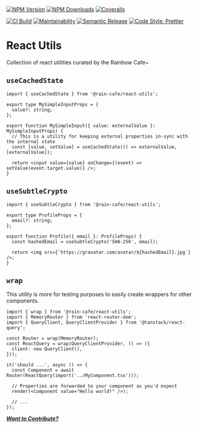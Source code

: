 [![NPM Version][npm-version-image]][npm-url]
[![NPM Downloads][npm-downloads-image]][npm-url]
[![Coveralls][coveralls-image]][coveralls-url]

[![CI Build][github-actions-image]][github-actions-url]
[![Maintainability][maintainability-image]][maintainability-url]
[![Semantic Release][semantic-release-image]][semantic-release-url]
[![Code Style: Prettier][code-style-image]][code-style-url]

</div>

# React Utils

Collection of react utilities curated by the Rainbow Cafe~

## `useCachedState`

```tsx
import { useCachedState } from '@rain-cafe/react-utils';

export type MySimpleInputProps = {
  value?: string;
};

export function MySimpleInput({ value: externalValue }: MySimpleInputProps) {
  // This is a utility for keeping external properties in-sync with the internal state
  const [value, setValue] = useCachedState(() => externalValue, [externalValue]);

  return <input value={value} onChange={(event) => setValue(event.target.value)} />;
}
```

## `useSubtleCrypto`

```tsx
import { useSubtleCrypto } from '@rain-cafe/react-utils';

export type ProfileProps = {
  email?: string;
};

export function Profile({ email }: ProfileProps) {
  const hashedEmail = useSubtleCrypto('SHA-256', email);

  return <img src={`https://gravatar.com/avatar/${hashedEmail}.jpg`} />;
}
```

## `wrap`

This utility is more for testing purposes to easily create wrappers for other components.

```tsx
import { wrap } from '@rain-cafe/react-utils';
import { MemoryRouter } from 'react-router-dom';
import { QueryClient, QueryClientProvider } from '@tanstack/react-query';

const Router = wrap(MemoryRouter);
const ReactQuery = wrap(QueryClientProvider, () => ({
  client: new QueryClient(),
}));

it('should ...', async () => {
  const Component = await Router(ReactQuery(import('../MyComponent.tsx')));

  // Properties are forwarded to your component as you'd expect
  render(<Component value="Hello world!" />);

  // ...
});
```

[_**Want to Contribute?**_](/CONTRIBUTING.md)

[npm-version-image]: https://img.shields.io/npm/v/@rain-cafe/react-utils.svg
[npm-downloads-image]: https://img.shields.io/npm/dm/@rain-cafe/react-utils.svg
[npm-url]: https://npmjs.org/package/@rain-cafe/react-utils
[github-actions-image]: https://img.shields.io/github/actions/workflow/status/rain-cafe/react-utils/ci.yml?event=push
[github-actions-url]: https://github.com/rain-cafe/react-utils/actions/workflows/ci.yml?query=branch%3Amain
[coveralls-image]: https://img.shields.io/coveralls/rain-cafe/react-utils.svg
[coveralls-url]: https://coveralls.io/github/rain-cafe/react-utils?branch=main
[code-style-image]: https://img.shields.io/badge/code%20style-prettier-ff69b4.svg
[code-style-url]: https://prettier.io
[maintainability-image]: https://img.shields.io/codeclimate/maintainability/rain-cafe/refreshly
[maintainability-url]: https://codeclimate.com/github/rain-cafe/refreshly/maintainability
[semantic-release-url]: https://github.com/semantic-release/semantic-release
[semantic-release-image]: https://img.shields.io/badge/%F0%9F%93%A6%F0%9F%9A%80-semantic--release-e10079
